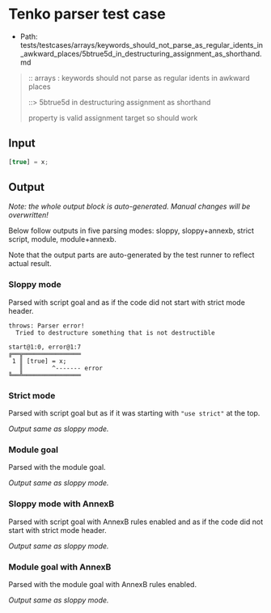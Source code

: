 # Tenko parser test case

- Path: tests/testcases/arrays/keywords_should_not_parse_as_regular_idents_in_awkward_places/5btrue5d_in_destructuring_assignment_as_shorthand.md

> :: arrays : keywords should not parse as regular idents in awkward places
>
> ::> 5btrue5d in destructuring assignment as shorthand
>
> property is valid assignment target so should work

## Input

`````js
[true] = x;
`````

## Output

_Note: the whole output block is auto-generated. Manual changes will be overwritten!_

Below follow outputs in five parsing modes: sloppy, sloppy+annexb, strict script, module, module+annexb.

Note that the output parts are auto-generated by the test runner to reflect actual result.

### Sloppy mode

Parsed with script goal and as if the code did not start with strict mode header.

`````
throws: Parser error!
  Tried to destructure something that is not destructible

start@1:0, error@1:7
╔══╦════════════════
 1 ║ [true] = x;
   ║        ^------- error
╚══╩════════════════

`````

### Strict mode

Parsed with script goal but as if it was starting with `"use strict"` at the top.

_Output same as sloppy mode._

### Module goal

Parsed with the module goal.

_Output same as sloppy mode._

### Sloppy mode with AnnexB

Parsed with script goal with AnnexB rules enabled and as if the code did not start with strict mode header.

_Output same as sloppy mode._

### Module goal with AnnexB

Parsed with the module goal with AnnexB rules enabled.

_Output same as sloppy mode._
